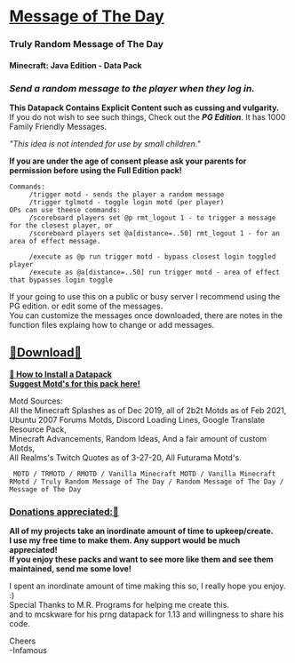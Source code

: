 # [Message of The Day]()    
### Truly Random Message of The Day
#### Minecraft: Java Edition - Data Pack

### *Send a random message to the player when they log in.*  
     
__This Datapack Contains Explicit Content such as cussing and vulgarity.__    
If you do not wish to see such things, Check out the ___PG Edition___.  It has 1000 Family Friendly Messages.  

*"This idea is not intended for use by small children."*

__If you are under the age of consent please ask your parents for permission before using the Full Edition pack!__    
~~~
Commands:   
     /trigger motd - sends the player a random message   
     /trigger tglmotd - toggle login motd (per player)   
OPs can use theese commands:  
     /scoreboard players set @p rmt_logout 1 - to trigger a message for the closest player, or 
     /scoreboard players set @a[distance=..50] rmt_logout 1 - for an area of effect message.  
     
     /execute as @p run trigger motd - bypass closest login toggled player
     /execute as @a[distance=..50] run trigger motd - area of effect that bypasses login toggle
~~~
If your going to use this on a public or busy server I recommend using the PG edition. or edit some of the messages.   
You can customize the messages once downloaded, there are notes in the function files explaing how to change or add messages. 

## [🔗Download🔗](https://github.com/InfamousMusicify/MOTD/archive/refs/heads/master.zip)

__[🔗 How to Install a Datapack](https://www.planetminecraft.com/blog/how-to-download-and-install-minecraft-data-packs/)   
[Suggest Motd's for this pack here!](https://www.reddit.com/user/InfamousMusicify/comments/pznw9e/trmotd_suggestions/)__

Motd Sources:   
     All the Minecraft Splashes as of Dec 2019, all of 2b2t Motds as of Feb 2021,   
     Ubuntu 2007 Forums Motds, Discord Loading Lines, Google Translate Resource Pack,  
     Minecraft Advancements, Random Ideas, And a fair amount of custom Motds,   
     All Realms's Twitch Quotes as of 3-27-20, All Futurama Motd's.  

     MOTD / TRMOTD / RMOTD / Vanilla Minecraft MOTD / Vanilla Minecraft RMotd / Truly Random Message of The Day / Random Message of The Day / Message of The Day
### [Donations appreciated:🔗](https://www.patreon.com/InfamousMusicify)   
__All of my projects take an inordinate amount of time to upkeep/create.  
I use my free time to make them. Any support would be much appreciated!  
If you enjoy these packs and want to see more like them and see them maintained, send me some love!__    

I spent an inordinate amount of time making this so, I really hope you enjoy. :)   
Special Thanks to M.R. Programs for helping me create this.  
and to mcskware for his prng datapack for 1.13 and willingness to share his code.  

Cheers   
-Infamous   
